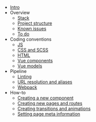 
- [Intro](README.md)
- Overview
	- [Stack](overview/stack.md)
	- [Project structure](overview/project-structure.md)
	- [Known issues](overview/known-issues.md)
	- [To do](overview/todo.md)
- Coding conventions
	- [JS](conventions/js.md)
	- [CSS and SCSS](conventions/css.md)
	- [HTML](conventions/html.md)
	- [Vue components](conventions/vue-components.md)
	- [Vue models](conventions/vue-models.md)
- Pipeline
	- [Linting](pipeline/linting.md)
	- [URL resolution and aliases](pipeline/urls.md)
	- [Webpack](pipeline/webpack.md)
- How-to
	- [Creating a new component](howto/components.md)
	- [Creating new pages and routes](howto/routes.md)
	- [Creating transitions and animations](howto/transitions.md)
	- [Setting page meta information](howto/transitions.md)
